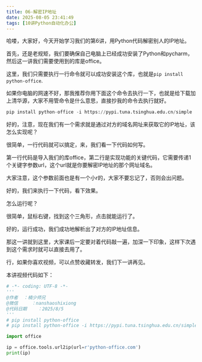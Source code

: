 ```yaml
---
title: 06-解密IP地址
date: 2025-08-05 23:41:49
tags: [10讲Python自动化办公]
---
```

哈喽，大家好，今天开始学习我们的第6讲，用Python代码解密别人的IP地址。

首先，还是老规矩，我们要确保自己电脑上已经成功安装了Python和pycharm，然后这一讲我们需要使用到的库是office。

这里，我们只需要执行一行命令就可以成功安装这个库，也就是`pip install python-office`.

如果你电脑的网速不好，那我推荐你用下面这个命令去执行一下，也就是给下载加上清华源，大家不用管命令是什么意思，直接抄我的命令去执行就好。

```python
pip install python-office -i https://pypi.tuna.tsinghua.edu.cn/simple
```

好的，注意，现在我们有一个需求就是通过对方的域名网址来获取它的IP地址，该怎么实现呢？

很简单，一行代码就可以搞定，来，我们看一下代码如何写。

第一行代码是导入我们的库office，第二行是实现功能的关键代码，它需要传递1个关键字参数url，这个url就是你要解密IP地址的那个网址域名。

大家注意，这个参数前面也是有一个小r的，大家不要忘记了，否则会出问题。

好的，我们来执行一下代码，看下效果。

怎么运行呢？

很简单，鼠标右键，找到这个三角形，点击就能运行了。

好的，运行成功，我们成功地解析出了对方的IP地址信息。

那这一讲就到这里，大家课后一定要对着代码敲一遍，加深一下印象，这样下次遇到这个需求时就可以直接去用了。

行，如果你喜欢视频，可以点赞收藏转发，我们下一讲再见。

本讲视频代码如下：

```python
# -*- coding: UTF-8 -*-
'''
@作者  ：楠少师兄
@微信     ：nanshaoshixiong
@代码日期    ：2025/8/5
'''
# pip install python-office
# pip install python-office -i https://pypi.tuna.tsinghua.edu.cn/simple

import office

ip = office.tools.url2ip(url=r'python-office.com')
print(ip)
```